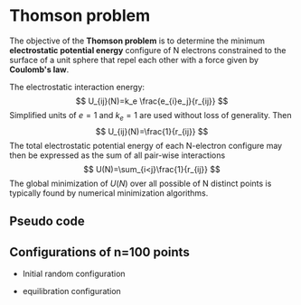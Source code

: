 # Thomson problem

The objective of the **Thomson problem** is to determine the minimum **electrostatic potential energy** configure of N electrons constrained to the surface of a unit sphere that repel each other with a force given by **Coulomb's law**.

The electrostatic interaction energy:
$$
U_{ij}(N)=k_e \frac{e_{i}e_j}{r_{ij}}
$$
Simplified units of $e=1$ and $k_e=1$ are used without loss of generality. Then
$$
U_{ij}(N)=\frac{1}{r_{ij}}
$$
The total electrostatic potential energy of each N-electron configure may then be expressed as the sum of all pair-wise interactions
$$
U(N)=\sum_{i<j}\frac{1}{r_{ij}}
$$
The global minimization of $U(N)$ over all possible of N distinct points is typically found by numerical minimization algorithms.

## Pseudo code





## Configurations of n=100 points

* Initial random configuration





* equilibration configuration

















